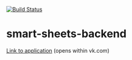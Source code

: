 [![Build Status](https://travis-ci.com/DanielTitkov/smart-sheets-backend.svg?branch=master)](https://travis-ci.com/DanielTitkov/smart-sheets-backend)

# smart-sheets-backend

[Link to application](https://vk.com/app7248329) (opens within vk.com)
